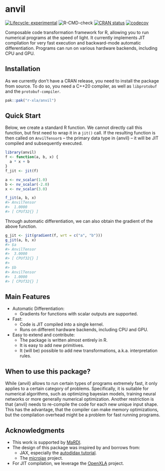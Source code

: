 
<!-- README.md is generated from README.Rmd. Please edit that file -->

# anvil

<!-- badges: start -->

[![Lifecycle:
experimental](https://img.shields.io/badge/lifecycle-experimental-orange.svg)](https://lifecycle.r-lib.org/articles/stages.html#experimental)
![R-CMD-check](https://github.com/r-xla/anvil/actions/workflows/R-CMD-check.yaml/badge.svg)
[![CRAN
status](https://www.r-pkg.org/badges/version/anvil)](https://CRAN.R-project.org/package=anvil)
[![codecov](https://codecov.io/gh/r-xla/anvil/branch/main/graph/badge.svg)](https://codecov.io/gh/r-xla/anvil)
<!-- badges: end -->

Composable code transformation framework for R, allowing you to run
numerical programs at the speed of light. It currently implements JIT
compilation for very fast execution and backward-mode automatic
differentiation. Programs can run on various hardware backends,
including CPU and GPU.

## Installation

As we currently don’t have a CRAN release, you need to install the
package from source. To do so, you need a C++20 compiler, as well as
`libprotobuf` and the `protobuf-compiler`.

``` r
pak::pak("r-xla/anvil")
```

## Quick Start

Below, we create a standard R function. We cannot directly call this
function, but first need to wrap it in a `jit()` call. If the resulting
function is then called on `AnvilTensor`s – the primary data type in
{anvil} – it will be JIT compiled and subsequently executed.

``` r
library(anvil)
f <- function(a, b, x) {
  a * x + b
}
f_jit <- jit(f)

a <- nv_scalar(1.0)
b <- nv_scalar(-2.0)
x <- nv_scalar(3.0)

f_jit(a, b, x)
#> AnvilTensor 
#>  1.0000
#> [ CPUf32{} ]
```

Through automatic differentiation, we can also obtain the gradient of
the above function.

``` r
g_jit <- jit(gradient(f, wrt = c("a", "b")))
g_jit(a, b, x)
#> $a
#> AnvilTensor 
#>  3.0000
#> [ CPUf32{} ] 
#> 
#> $b
#> AnvilTensor 
#>  1.0000
#> [ CPUf32{} ]
```

## Main Features

- Automatic Differentiation:
  - Gradients for functions with scalar outputs are supported.
- Fast:
  - Code is JIT compiled into a single kernel.
  - Runs on different hardware backends, including CPU and GPU.
- Easy to extend and contribute:
  - The package is written almost entirely in R.
  - It is easy to add new primitives.
  - It (will be) possible to add new transformations, a.k.a.
    interpretation rules.

## When to use this package?

While {anvil} allows to run certain types of programs extremely fast, it
only applies to a certain category of problems. Specifically, it is
suitable for numerical algorithms, such as optimizing bayesian models,
training neural networks or more generally numerical optimization.
Another restriction is that {anvil} needs to re-compile the code for
each new unique input shape. This has the advantage, that the compiler
can make memory optimizations, but the compilation overhead might be a
problem for fast running programs.

## Acknowledgments

- This work is supported by [MaRDI](https://www.mardi4nfdi.de).
- The design of this package was inspired by and borrows from:
  - JAX, especially the [autodidax
    tutorial](https://docs.jax.dev/en/latest/autodidax.html).
  - The [microjax](https://github.com/joey00072/microjax) project.
- For JIT compilation, we leverage the [OpenXLA](https://openxla.org/)
  project.
